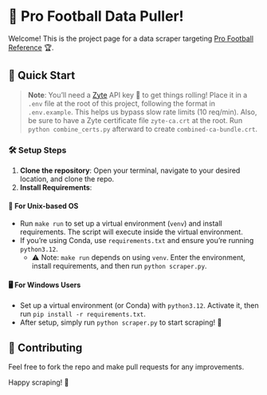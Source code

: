 
# 🏈 Pro Football Data Puller!

Welcome! This is the project page for a data scraper targeting [Pro Football Reference](https://pro-football-reference.com) 🏆.

## 🚀 Quick Start

> **Note**: You’ll need a [Zyte](https://www.zyte.com/) API key 🔑 to get things rolling! Place it in a `.env` file at the root of this project, following the format in `.env.example`. This helps us bypass slow rate limits (10 req/min). Also, be sure to have a Zyte certificate file `zyte-ca.crt` at the root. Run `python combine_certs.py` afterward to create `combined-ca-bundle.crt`.

### 🛠 Setup Steps

1. **Clone the repository**: Open your terminal, navigate to your desired location, and clone the repo.
2. **Install Requirements**:

#### 🐧 For Unix-based OS
- Run `make run` to set up a virtual environment (`venv`) and install requirements. The script will execute inside the virtual environment.
- If you’re using Conda, use `requirements.txt` and ensure you’re running `python3.12`.
  - ⚠️ Note: `make run` depends on using `venv`. Enter the environment, install requirements, and then run `python scraper.py`.

#### 🖥️ For Windows Users
- Set up a virtual environment (or Conda) with `python3.12`. Activate it, then run `pip install -r requirements.txt`.
- After setup, simply run `python scraper.py` to start scraping! 🎉

## 🤝 Contributing
Feel free to fork the repo and make pull requests for any improvements.

Happy scraping! 🚀
